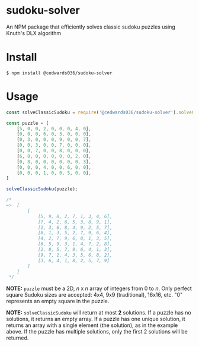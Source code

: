 # sudoku-solver
An NPM package that efficiently solves classic sudoku puzzles using Knuth's DLX algorithm
# Install
```
$ npm install @cedwards036/sudoku-solver
```
# Usage
``` js
const solveClassicSudoku = require('@cedwards036/sudoku-solver').solveClassicSudoku;

const puzzle = [
    [5, 0, 0, 2, 0, 0, 0, 4, 0],
    [0, 0, 0, 6, 0, 3, 0, 0, 0],
    [0, 3, 0, 0, 0, 9, 0, 0, 7],
    [0, 0, 3, 0, 0, 7, 0, 0, 0],
    [0, 0, 7, 0, 0, 8, 0, 0, 0],
    [6, 0, 0, 0, 0, 0, 0, 2, 0],
    [0, 8, 0, 0, 0, 0, 0, 0, 3],
    [0, 0, 0, 4, 0, 0, 6, 0, 0],
    [0, 0, 0, 1, 0, 0, 5, 0, 0],
]

solveClassicSudoku(puzzle);

/*
=>  [
        [
            [5, 9, 8, 2, 7, 1, 3, 4, 6],
            [7, 4, 2, 6, 5, 3, 8, 9, 1],
            [1, 3, 6, 8, 4, 9, 2, 5, 7],
            [8, 1, 3, 5, 2, 7, 9, 6, 4],
            [4, 2, 7, 9, 6, 8, 1, 3, 5],
            [6, 5, 9, 3, 1, 4, 7, 2, 8],
            [2, 8, 5, 7, 9, 6, 4, 1, 3],
            [9, 7, 1, 4, 3, 5, 6, 8, 2],
            [3, 6, 4, 1, 8, 2, 5, 7, 9]
        ]
    ]
 */
```
**NOTE:** `puzzle` must be a 2D, *n* x *n* array of integers from 0 to *n*. Only perfect square Sudoku sizes are accepted: 4x4, 9x9 (traditional), 16x16, etc. "0" represents an empty square in the puzzle. 

**NOTE:** `solveClassicSudoku` will return at most **2** solutions. If a puzzle has no solutions, it returns an empty array. If a puzzle has one unique solution, it returns an array with a single element (the solution), as in the example above. If the puzzle has multiple solutions, only the first 2 solutions will be returned. 


